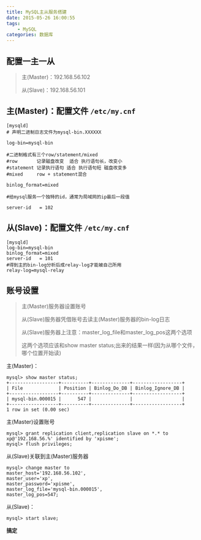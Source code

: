 ```yaml
---
title: MySQL主从服务搭建
date: 2015-05-26 16:00:55
tags:
    - MySQL
categories: 数据库
---
```

<!-- more -->

## 配置一主一从
> 主(Master)：192.168.56.102
>
> 从(Slave)：192.168.56.101


## 主(Master)：配置文件 `/etc/my.cnf`
```
[mysqld]
# 声明二进制日志文件为mysql-bin.XXXXXX

log-bin=mysql-bin

#二进制格式有三个row/statement/mixed
#row       记录磁盘改变  适合 执行语句长，改变小
#statement 记录执行语句 适合 执行语句短 磁盘改变多
#mixed     row + statement混合

binlog_format=mixed

#给mysql服务一个独特的id，通常为局域网的ip最后一段值

server-id   = 102
```


## 从(Slave)：配置文件 `/etc/my.cnf`
```
[mysqld]
log-bin=mysql-bin
binlog_format=mixed
server-id   = 101
#得到主的bin-log分析后成relay-log才能被自己所用
relay-log=mysql-relay
```

## 账号设置
> 主(Master)服务器设置账号
>
> 从(Slave)服务器凭借账号去读主(Master)服务器的bin-log日志
>
> 从(Slave)服务器上注意：master_log_file和master_log_pos这两个选项
>
> 这两个选项应该和show master status;出来的结果一样(因为从哪个文件，哪个位置开始读)

主(Master)：
```
mysql> show master status;
+------------------+----------+--------------+------------------+
| File             | Position | Binlog_Do_DB | Binlog_Ignore_DB |
+------------------+----------+--------------+------------------+
| mysql-bin.000015 |      547 |              |                  |
+------------------+----------+--------------+------------------+
1 row in set (0.00 sec)
```

主(Master)设置账号
```
mysql> grant replication client,replication slave on *.* to xp@'192.168.56.%' identified by 'xpisme';
mysql> flush privileges;
```

从(Slave)关联到主(Master)服务器
```
mysql> change master to
master_host='192.168.56.102',
master_user='xp',
master_password='xpisme',
master_log_file='mysql-bin.000015',
master_log_pos=547;
```

从(Slave)：
```
mysql> start slave;
```

**搞定**
